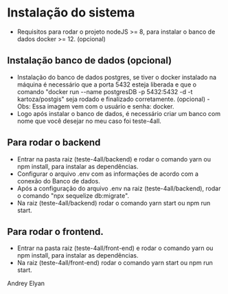 # Instalação do sistema

- Requisitos para rodar o projeto nodeJS >= 8, para instalar o banco de dados docker >= 12. (opcional)

## Instalação banco de dados (opcional)

- Instalação do banco de dados postgres, se tiver o docker instalado na máquina é necessário que
  a porta 5432 esteja liberada e que o comando "docker run --name postgresDB -p 5432:5432 -d -t kartoza/postgis"
  seja rodado e finalizado corretamente. (opcional) - Obs: Essa imagem vem com o usuário e senha: docker.
- Logo após instalar o banco de dados, é necessário criar um banco com nome que você desejar
  no meu caso foi teste-4all.

## Para rodar o backend

- Entrar na pasta raiz (teste-4all/backend) e rodar o comando yarn ou npm install, para instalar
  as dependências.
- Configurar o arquivo .env com as informações de acordo com a conexão do Banco de dados.
- Após a configuração do arquivo .env na raiz (teste-4all/backend), rodar o comando "npx sequelize db:migrate".
- Na raiz (teste-4all/backend) rodar o comando yarn start ou npm run start.

## Para rodar o frontend.

- Entrar na pasta raiz (teste-4all/front-end) e rodar o comando yarn ou npm install, para instalar
  as dependências.
- Na raiz (teste-4all/front-end) rodar o comando yarn start ou npm run start.

Andrey Elyan
